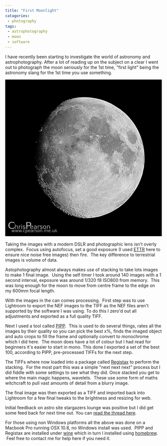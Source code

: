 ```yaml
---
title: "First Moonlight"
catagories:
 - photography
tags:
 - astrophotography
 - moon
 - software
---
```

I have recently been starting to investigate the world of astronomy and astrophotography. After a lot of reading up on the subject on a clear I went out to photograph the moon seriously for the 1st time, "first light" being the astronomy slang for the 1st time you use something.

<img class="padded center"
		alt="A waxing gibbous moon (91%) imaged from Surrey, UK."
		src="/images/2013-09-16-first-moonlight/2013-09-16-Moon.jpg" />

Taking the images with a modern DSLR and photographic lens isn't overly complex.  Focus using autofocus, set a good exposure (I used [ETTR][ettr] here to ensure nice noise free images) then fire.  The key difference to terrestrial images is volume of data.

Astophotography almost always makes use of stacking to take lots images to make 1 final image.  Using the self timer I took around 140 images with a 1 second interval, exposure was around 1/320 f8 ISO800 from memory.  This was long enough for the moon to move from centre frame to the edge on my 600mm focal length.

With the images in the can comes processing.  First step was to use Lightroom to export the NEF images to the TIFF as the NEF files aren't supported by the software I was using. To do this I zero'd out all adjustments and exported as a full quality TIFF.

Next I used a tool called [PIPP][pipp].  This is used to do several things, rates all the images by their quality so you can pick the best x%, finds the imaged object and auto crops to fill the frame and optionally convert to monochrome which I did here.  The moon does have a lot of colour but I had read for beginners it's easier to start in mono. This done I exported a set of the best 100, according to PIPP, pre-processed TIFFs for the next step.

The TIFFs where now loaded into a package called [Registax][registax] to perform the stacking.  For the most part this was a simple "next next next" process but I did fiddle with some settings to see what they did. Once stacked you get to where the main magic happens, wavelets.  These use some form of maths witchcraft to pull vast amounts of detail from a blurry image.

The final image was then exported as a TIFF and imported back into Lightroom for a few final tweaks to the brightness and resizing for web.

Initial feedback on astro site stargazers lounge was positive but I did get some feed back for next time out. You can [read the thread here][sgl]. 

For those using non Windows platforms all the above was done on a Macbook Pro running OSX 10.8, no Windows install was used.  PIPP and Registax are installed under [wine][wine] which in turn I installed using [homebrew][brew].  Feel free to contact me for help here if you need it.

[ettr]: http://en.wikipedia.org/wiki/Exposing_to_the_right
[pipp]: https://sites.google.com/site/astropipp/
[registax]: http://www.astronomie.be/registax/
[sgl]: http://stargazerslounge.com/topic/195205-first-lunar-image/
[wine]: https://www.winehq.org
[brew]: https://brew.sh
